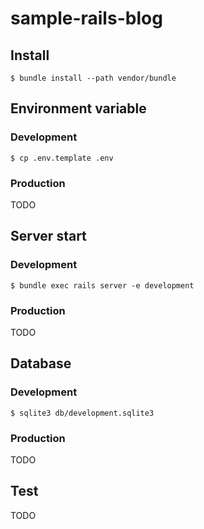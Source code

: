 # sample-rails-blog

## Install

```
$ bundle install --path vendor/bundle
```

## Environment variable

### Development

```
$ cp .env.template .env
```

### Production

TODO

## Server start

### Development

```
$ bundle exec rails server -e development
```

### Production

TODO

## Database

### Development

```
$ sqlite3 db/development.sqlite3
```

### Production

TODO

## Test

TODO
